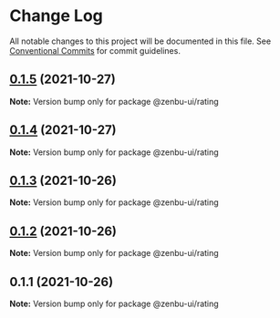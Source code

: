 # Change Log

All notable changes to this project will be documented in this file.
See [Conventional Commits](https://conventionalcommits.org) for commit guidelines.

## [0.1.5](https://github.com/KodepandaID/zenbu-ui/compare/@zenbu-ui/rating@0.1.4...@zenbu-ui/rating@0.1.5) (2021-10-27)

**Note:** Version bump only for package @zenbu-ui/rating





## [0.1.4](https://github.com/KodepandaID/zenbu-ui/compare/@zenbu-ui/rating@0.1.3...@zenbu-ui/rating@0.1.4) (2021-10-27)

**Note:** Version bump only for package @zenbu-ui/rating





## [0.1.3](https://github.com/KodepandaID/zenbu-ui/compare/@zenbu-ui/rating@0.1.2...@zenbu-ui/rating@0.1.3) (2021-10-26)

**Note:** Version bump only for package @zenbu-ui/rating





## [0.1.2](https://github.com/KodepandaID/zenbu-ui/compare/@zenbu-ui/rating@0.1.1...@zenbu-ui/rating@0.1.2) (2021-10-26)

**Note:** Version bump only for package @zenbu-ui/rating





## 0.1.1 (2021-10-26)

**Note:** Version bump only for package @zenbu-ui/rating
